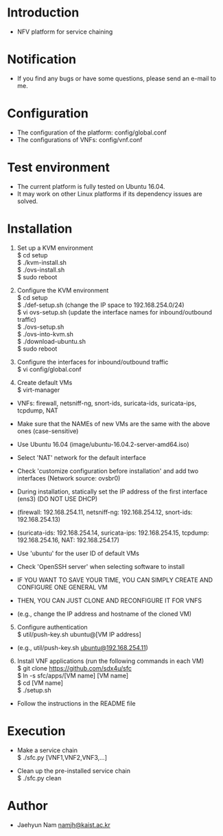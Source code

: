 # Introduction
- NFV platform for service chaining  

# Notification
- If you find any bugs or have some questions, please send an e-mail to me.  

# Configuration
- The configuration of the platform: config/global.conf  
- The configurations of VNFs: config/vnf.conf  

# Test environment
- The current platform is fully tested on Ubuntu 16.04.  
- It may work on other Linux platforms if its dependency issues are solved.  

# Installation
1. Set up a KVM environment  
$ cd setup  
$ ./kvm-install.sh  
$ ./ovs-install.sh  
$ sudo reboot  

2. Configure the KVM environment  
$ cd setup  
$ ./def-setup.sh  (change the IP space to 192.168.254.0/24)  
$ vi ovs-setup.sh  (update the interface names for inbound/outbound traffic)  
$ ./ovs-setup.sh  
$ ./ovs-into-kvm.sh  
$ ./download-ubuntu.sh  
$ sudo reboot  

3. Configure the interfaces for inbound/outbound traffic  
$ vi config/global.conf  

4. Create default VMs  
$ virt-manager  
- VNFs: firewall, netsniff-ng, snort-ids, suricata-ids, suricata-ips, tcpdump, NAT  
- Make sure that the NAMEs of new VMs are the same with the above ones (case-sensitive)  
- Use Ubuntu 16.04 (image/ubuntu-16.04.2-server-amd64.iso)  
- Select 'NAT' network for the default interface  
- Check 'customize configuration before installation' and add two interfaces (Network source: ovsbr0)  
- During installation, statically set the IP address of the first interface (ens3) (DO NOT USE DHCP)  
- (firewall: 192.168.254.11, netsniff-ng: 192.168.254.12, snort-ids: 192.168.254.13)  
- (suricata-ids: 192.168.254.14, suricata-ips: 192.168.254.15, tcpdump: 192.168.254.16, NAT: 192.168.254.17)  
- Use 'ubuntu' for the user ID of default VMs  
- Check 'OpenSSH server' when selecting software to install  

- IF YOU WANT TO SAVE YOUR TIME, YOU CAN SIMPLY CREATE AND CONFIGURE ONE GENERAL VM  
- THEN, YOU CAN JUST CLONE AND RECONFIGURE IT FOR VNFS  
- (e.g., change the IP address and hostname of the cloned VM)  

5. Configure authentication  
$ util/push-key.sh ubuntu@[VM IP address]  
- (e.g., util/push-key.sh ubuntu@192.168.254.11)  

6. Install VNF applications (run the following commands in each VM)  
$ git clone https://github.com/sdx4u/sfc  
$ ln -s sfc/apps/[VM name] [VM name]  
$ cd [VM name]  
$ ./setup.sh  
- Follow the instructions in the README file  

# Execution
- Make a service chain  
$ ./sfc.py [VNF1,VNF2,VNF3,...]  

- Clean up the pre-installed service chain  
$ ./sfc.py clean  

# Author
- Jaehyun Nam <namjh@kaist.ac.kr>  
